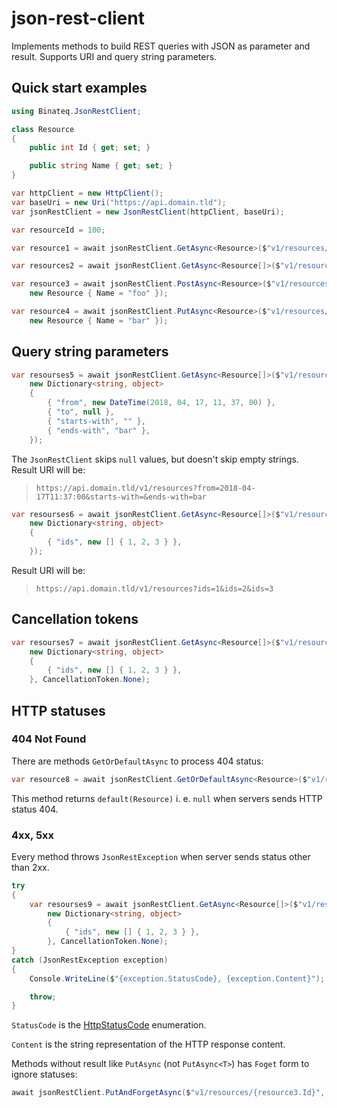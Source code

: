 # json-rest-client

Implements methods to build REST queries with JSON as parameter and result.
Supports URI and query string parameters.

## Quick start examples

```c#
using Binateq.JsonRestClient;

class Resource
{
	public int Id { get; set; }

	public string Name { get; set; }
}

var httpClient = new HttpClient();
var baseUri = new Uri("https://api.domain.tld");
var jsonRestClient = new JsonRestClient(httpClient, baseUri);

var resourceId = 100;

var resource1 = await jsonRestClient.GetAsync<Resource>($"v1/resources/{resourceId}");

var resources2 = await jsonRestClient.GetAsync<Resource[]>($"v1/resources");

var resource3 = await jsonRestClient.PostAsync<Resource>($"v1/resources",
    new Resource { Name = "foo" });

var resource4 = await jsonRestClient.PutAsync<Resource>($"v1/resources/{resource3.Id}",
    new Resource { Name = "bar" });
```

## Query string parameters

```c#
var resourses5 = await jsonRestClient.GetAsync<Resource[]>($"v1/resources",
    new Dictionary<string, object>
    {
        { "from", new DateTime(2018, 04, 17, 11, 37, 00) },
        { "to", null },
        { "starts-with", "" },
        { "ends-with", "bar" },
    });
```

The `JsonRestClient` skips `null` values, but doesn't skip empty strings. Result URI will be:

> `https://api.domain.tld/v1/resources?from=2018-04-17T11:37:00&starts-with=&ends-with=bar`

```c#
var resourses6 = await jsonRestClient.GetAsync<Resource[]>($"v1/resources",
    new Dictionary<string, object>
    {
        { "ids", new [] { 1, 2, 3 } },
    });
```

Result URI will be:

> `https://api.domain.tld/v1/resources?ids=1&ids=2&ids=3`

## Cancellation tokens

```c#
var resourses7 = await jsonRestClient.GetAsync<Resource[]>($"v1/resources",
    new Dictionary<string, object>
    {
        { "ids", new [] { 1, 2, 3 } },
    }, CancellationToken.None);
```

## HTTP statuses

### 404 Not Found

There are methods `GetOrDefaultAsync` to process 404 status:

```c#
var resource8 = await jsonRestClient.GetOrDefaultAsync<Resource>($"v1/resources/{resourceId}");
```

This method returns `default(Resource)` i. e. `null` when servers sends HTTP status 404.

### 4xx, 5xx

Every method throws `JsonRestException` when server sends status other than 2xx.

```c#
try
{
	var resourses9 = await jsonRestClient.GetAsync<Resource[]>($"v1/resources",
		new Dictionary<string, object>
		{
			{ "ids", new [] { 1, 2, 3 } },
		}, CancellationToken.None);
}
catch (JsonRestException exception)
{
	Console.WriteLine($"{exception.StatusCode}, {exception.Content}");

	throw;
}
```

`StatusCode` is the [HttpStatusCode](https://msdn.microsoft.com/en-us/library/system.net.httpstatuscode(v=vs.110).aspx)
enumeration.

`Content` is the string representation of the HTTP response content.

Methods without result like `PutAsync` (not `PutAsync<T>`) has `Foget` form to ignore statuses:

```c#
await jsonRestClient.PutAndForgetAsync($"v1/resources/{resource3.Id}", new Resource { Name = "bar" });
```